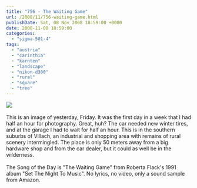 ```yaml
---
title: "756 - The Waiting Game"
url: /2008/11/756-waiting-game.html
publishDate: Sat, 08 Nov 2008 18:59:00 +0000
date: 2008-11-08 18:59:00
categories: 
  - "sigma-501-4"
tags: 
  - "austria"
  - "carinthia"
  - "karnten"
  - "landscape"
  - "nikon-d300"
  - "rural"
  - "square"
  - "tree"
---
```

<a href="https://d25zfm9zpd7gm5.cloudfront.net/1200x1200/2008/20081107_171857_ps.jpg" target="_blank"><img src="https://d25zfm9zpd7gm5.cloudfront.net/0600x0600/2008/20081107_171857_ps.jpg"/></a><br/><br/>This is an image of yesterday, Friday. It was the first day in a week that I had half an hour for photography. Great, huh? The car needed new winter tires, and at the garage I had to wait for half an hour. This is in the southern suburbs of Villach, an industrial and shopping area with remains of rural scenery intermingled. The place is only 50 meters away from a big hardware shop and from the car dealer, but it could as well be in the wilderness. <br/><br/> The Song of the Day is "The Waiting Game" from Roberta Flack's 1991 album "Set The Night To Music". No lyrics, no video, only a sound sample from Amazon.
